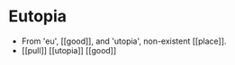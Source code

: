 # Eutopia

- From 'eu', [[good]], and 'utopia', non-existent [[place]].
- [[pull]] [[utopia]] [[good]]



